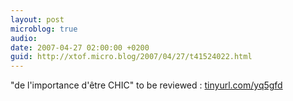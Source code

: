 ```yaml
---
layout: post
microblog: true
audio: 
date: 2007-04-27 02:00:00 +0200
guid: http://xtof.micro.blog/2007/04/27/t41524022.html
---
```

"de l'importance d'être CHIC" to be reviewed : [tinyurl.com/yq5gfd](http://tinyurl.com/yq5gfd)
